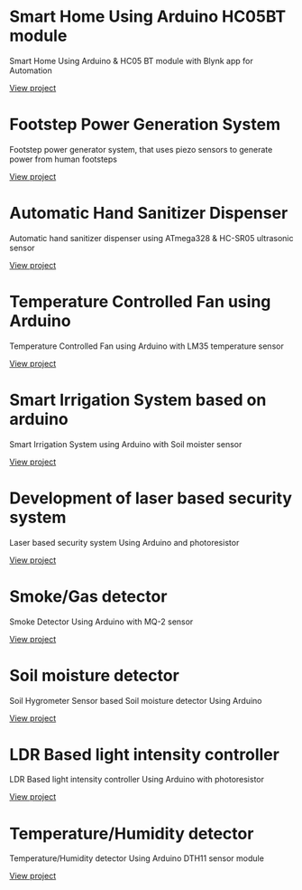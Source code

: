 # Smart Home Using Arduino HC05BT module

 Smart Home Using Arduino  & HC05 BT module with Blynk app for  Automation

[View project](Readmes/p2.md)

# Footstep Power Generation System

Footstep power generator system, that uses piezo sensors to generate power from human footsteps

[View project](Readmes/p1.md)

# Automatic Hand Sanitizer Dispenser

Automatic hand sanitizer dispenser using ATmega328 & HC-SR05 ultrasonic sensor

[View project](Readmes/p10.md)

# Temperature Controlled Fan using Arduino

Temperature Controlled Fan using Arduino with LM35 temperature sensor

[View project](Readmes/p3.md)


# Smart Irrigation System based on arduino 

Smart Irrigation System using Arduino with Soil moister sensor

[View project](Readmes/p4.md)


# Development of laser based security system 

Laser based security system  Using Arduino and photoresistor

[View project](Readmes/p5.md)


# Smoke/Gas detector 

Smoke Detector Using Arduino with MQ-2 sensor

[View project](Readmes/p6.md)

# Soil moisture detector

Soil Hygrometer Sensor based Soil moisture detector Using Arduino 

[View project](Readmes/p7.md)


# LDR Based light intensity controller

LDR Based light intensity controller Using Arduino with photoresistor

[View project](Readmes/p8.md)

# Temperature/Humidity detector 

Temperature/Humidity detector  Using Arduino DTH11 sensor module

[View project](Readmes/p9.md)

#
